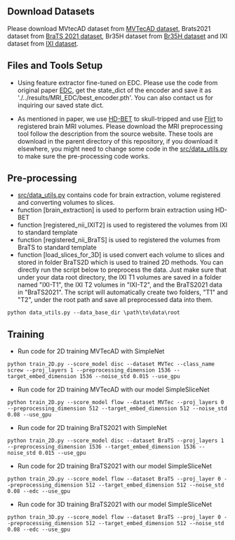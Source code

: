 
## Download Datasets

Please download MVtecAD dataset from [MVTecAD dataset](https://www.mvtec.com/company/research/datasets/mvtec-ad/), Brats2021 dataset from [BraTS 2021 dataset](https://www.kaggle.com/datasets/dschettler8845/brats-2021-task1), Br35H dataset from [Br35H dataset](https://www.kaggle.com/datasets/ahmedhamada0/brain-tumor-detection) and IXI dataset from [IXI dataset](https://brain-development.org/ixi-dataset/).

## Files and Tools Setup
- Using feature extractor fine-tuned on EDC.
 Please use the code from original paper [EDC](https://github.com/guojiajeremy/edc), get the state_dict of the encoder and save it as './../results/MRI_EDC/best_encoder.pth'. You can also contact us for inquiring our saved state dict.

- As mentioned in paper, we use [HD-BET](https://github.com/MIC-DKFZ/HD-BET) to skull-tripped and use [Flirt](https://fsl.fmrib.ox.ac.uk/fsl/fslwiki/FLIRT) to registered brain MRI volumes. Please download the MRI preprocessing tool follow the description from the source website.  These tools are download in the parent directory of this repository, if you download it elsewhere, you might need to change some code in the [src/data_utils.py](src/data_utils.py) to make sure the pre-processing code works.

## Pre-processing
 - [src/data_utils.py](src/data_utils.py) contains code for brain extraction, volume registered and converting volumes to slices. 
 - function [brain_extraction] is used to perform brain extraction using HD-BET
 - function [registered_nii_IXIT2] is used to registered the volumes from IXI to standard template
 - function [registered_nii_BraTS] is used to registered the volumes from BraTS to standard template
 - function [load_slices_for_3D] is used convert each volume to slices and stored in folder BraTS2D which is used to trained 2D methods.
You can directly run the script below to preprocess the data. Just make sure that under your data root directory, the IXI T1 volumes are saved in a folder named "IXI-T1", the IXI T2 volumes in "IXI-T2", and the BraTS2021 data in "BraTS2021". The script will automatically create two folders, "T1" and "T2", under the root path and save all preprocessed data into them.
```
python data_utils.py --data_base_dir \path\to\data\root
```

## Training
- Run code for 2D training MVTecAD with SimpleNet
```
python train_2D.py --score_model disc --dataset MVTec --class_name screw --proj_layers 1 --preprocessing_dimension 1536 --target_embed_dimension 1536 --noise_std 0.015 --use_gpu
```

- Run code for 2D training MVTecAD with our model SimpleSliceNet
```
python train_2D.py --score_model flow --dataset MVTec --proj_layers 0 --preprocessing_dimension 512 --target_embed_dimension 512 --noise_std 0.08 --use_gpu
```

- Run code for 2D training BraTS2021 with SimpleNet
```
python train_2D.py --score_model disc --dataset BraTS --proj_layers 1 --preprocessing_dimension 1536 --target_embed_dimension 1536 --noise_std 0.015 --use_gpu
```

- Run code for 2D training BraTS2021 with our model SimpleSliceNet
```
python train_2D.py --score_model flow --dataset BraTS --proj_layer 0 --preprocessing_dimension 512 --target_embed_dimension 512 --noise_std 0.08 --edc --use_gpu
```

- Run code for 3D training BraTS2021 with our model SimpleSliceNet
```
python train_3D.py --score_model flow --dataset BraTS --proj_layer 0 --preprocessing_dimension 512 --target_embed_dimension 512 --noise_std 0.08 --edc --use_gpu
```


